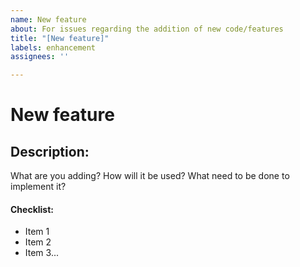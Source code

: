 ```yaml
---
name: New feature
about: For issues regarding the addition of new code/features
title: "[New feature]"
labels: enhancement
assignees: ''

---
```


# New feature
## Description:
What are you adding? How will it be used? What need to be done to implement it?

#### Checklist:
* Item 1
* Item 2
* Item 3...

